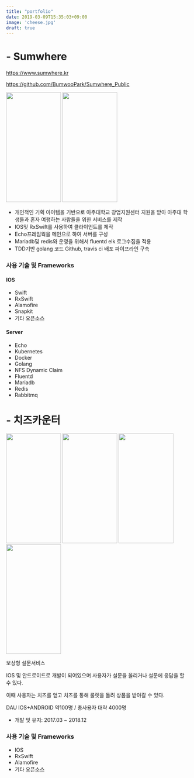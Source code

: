 ```yaml
---
title: "portfolio"
date: 2019-03-09T15:35:03+09:00
image: 'cheese.jpg'
draft: true
---
```



# - Sumwhere

https://www.sumwhere.kr

https://github.com/BumwooPark/Sumwhere_Public

<img src="https://bumwoopark.github.io/images/sumwhere_1.png" width="150" height="300">
<img src="https://bumwoopark.github.io/images/sumwhere_2.png" width="150" height="300">

- 개인적인 기획 아이템을 기반으로 아주대학교 창업지원센터 지원을 받아 아주대 학생들과 혼자 여행하는 사람들을 위한 서비스를 제작
- IOS및 RxSwift를 사용하여 클라이언트를 제작
- Echo프레임웍을 메인으로 하여 서버를 구성 
- Mariadb및 redis와 운영을 위해서 fluentd elk 로그수집을 적용
- TDD기반 golang 코드 Github, travis ci 배포 파이프라인 구축


### 사용 기술 및 Frameworks

#### IOS
- Swift
- RxSwift
- Alamofire
- Snapkit
- 기타 오픈소스

#### Server
- Echo
- Kubernetes
- Docker
- Golang
- NFS Dynamic Claim
- Fluentd
- Mariadb
- Redis
- Rabbitmq





# - 치즈카운터 

<img src="https://bumwoopark.github.io/images/screenshot_1.png" width="150" height="300">
<img src="https://bumwoopark.github.io/images/screenshot_2.png" width="150" height="300">
<img src="https://bumwoopark.github.io/images/screenshot_3.png" width="150" height="300">
<img src="https://bumwoopark.github.io/images/screenshot_4.png" width="150" height="300">

보상형 설문서비스 

IOS 및 안드로이드로 개발이 되어있으며 사용자가 설문을 올리거나 설문에 응답을 할 수 있다.

이때 사용자는 치즈를 얻고 치즈를 통해 룰렛을 돌려 상품을 받아갈 수 있다.

DAU IOS+ANDROID 약100명 / 총사용자 대략 4000명


- 개발 및 유지: 2017.03 ~ 2018.12




### 사용 기술 및 Frameworks
 - IOS
 - RxSwift
 - Alamofire
 - 기타 오픈소스





<!-- ![이미지1](https://bumwoopark.github.io/images/screenshot_1.png){: width="100" height="200"} -->




